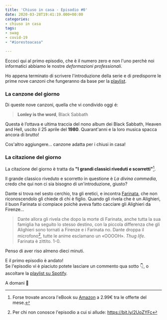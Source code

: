 ```yaml
---
title: 'Chiuso in casa - Episodio #0'
date: 2020-03-28T19:41:19.000+00:00
categories:
- chiuso in casa
tags:
- swag
- covid-19
- "#iorestoacasa"

---
```

Eccoci qui al primo episodio, che è il numero zero e non l'uno perchè noi informatici abbiamo le nostre _deformazioni professionali_.

Ho appena terminato di scrivere l'introduzione della serie e di predisporre le prime nove canzoni che fungeranno da base per la [playlist](https://spoti.fi/3apGc1X).

### La canzone del giorno

Di queste nove canzoni, quella che vi condivido oggi é:

> **Lonley is the word**, Black Sabbath

Questa è l’ottava e ultima traccia del nono album dei Black Sabbath, Heaven and Hell, uscito il 25 aprile del **1980**. Quarant'anni e la loro musica spacca ancora di brutto!

Cos'altro aggiungere... canzone adatta per i chiusi in casa!

### La citazione del giorno

La citazione del giorno è tratta da **"I grandi classici riveduti e scorretti"**[^0].

Il grande classico riveduto e scorretto in questione è _La divina commedia_, credo che qui non ci sia bisogno di un'introduzione, giusto?

Dante si trova nel sesto cerchio, tra gli eretici, e incontra [Farinata](https://it.wikipedia.org/wiki/Farinata_degli_Uberti), che non riconoscendolo gli chiede di chi è figlio. Quando gli rivela che è un Alighieri, il buon Farinata si compiace poichè aveva fatto cacciare gli Alighieri da Firenze...

> Dante allora gli rivela che dopo la morte di Farinata, anche tutta la sua famiglia ha seguito lo stesso destino, con la piccola differenza che gli Alighieri sono tornati a Firenze e i Farinata no. Dante droppa il microfono[^1], tutte le anime esclamano un «OOOOH». _Thug life_. Farinata è zittito. 1-0.

Penso di aver riso almeno dieci minuti.

E il primo episodio è andato!  
Se l'episodio vi è piaciuto potete lasciare un commento qua sotto 👇, o ascoltare la [playlist su Spotify](https://spoti.fi/3apGc1X).

A domani 👋

[^0]: Forse trovate ancora l'eBook su [Amazon](https://www.amazon.it/dp/B07HC33MX9/) a 2.99€ tra le offerte del mese.
[^1]: Per chi non conosce l'episodio a cui si allude: https://bit.ly/2UoZYFc
